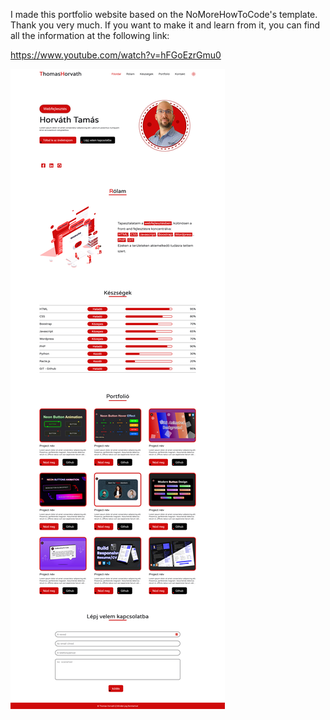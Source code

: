 I made this portfolio website based on the NoMoreHowToCode's template. Thank you very much.
If you want to make it and learn from it, you can find all the information at the following link:

https://www.youtube.com/watch?v=hFGoEzrGmu0


![Review](https://github.com/Thomas-Horvath/Responsive-Personal-Portfolio/blob/main/preview.png)